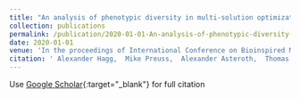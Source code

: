 ```yaml
---
title: "An analysis of phenotypic diversity in multi-solution optimization"
collection: publications
permalink: /publication/2020-01-01-An-analysis-of-phenotypic-diversity-in-multi-solution-optimization
date: 2020-01-01
venue: 'In the proceedings of International Conference on Bioinspired Methods and Their Applications'
citation: ' Alexander Hagg,  Mike Preuss,  Alexander Asteroth,  Thomas B{\&quot;a}ck, &quot;An analysis of phenotypic diversity in multi-solution optimization.&quot; In the proceedings of International Conference on Bioinspired Methods and Their Applications, 2020.'
---
```

Use [Google Scholar](https://scholar.google.com/scholar?q=An+analysis+of+phenotypic+diversity+in+multi+solution+optimization){:target="_blank"} for full citation